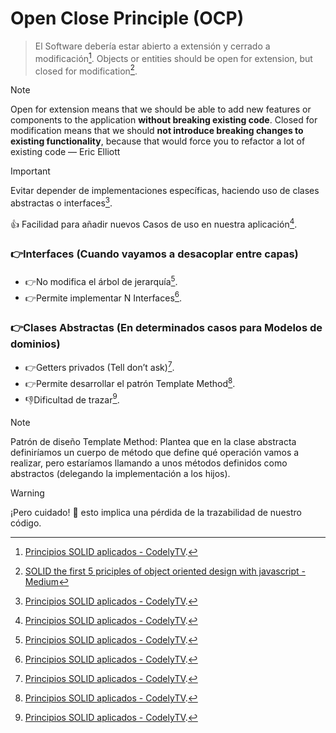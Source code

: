 # Open Close Principle (OCP)
> El Software debería estar abierto a extensión y cerrado a modificación[^1].
> Objects or entities should be open for extension, but closed for modification[^2].

>[!NOTE]
>Open for extension means that we should be able to add new features or components to the application <strong>without breaking existing code</strong>.
>Closed for modification means that we should <strong>not introduce breaking changes to existing functionality</strong>, because that would force you
>to refactor a lot of existing code — Eric Elliott

> [!IMPORTANT]
> Evitar depender de implementaciones específicas, haciendo uso de clases abstractas o interfaces[^1].

:+1: Facilidad para añadir nuevos Casos de uso en nuestra aplicación[^1].

### :point_right:Interfaces (Cuando vayamos a desacoplar entre capas)
- :point_right:No modifica el árbol de jerarquía[^1].
- :point_right:Permite implementar N Interfaces[^1].
### :point_right:Clases Abstractas (En determinados casos para Modelos de dominios)
- :point_right:Getters privados (Tell don’t ask)[^1].
- :point_right:Permite desarrollar el patrón Template Method[^1].
- :-1:Dificultad de trazar[^1].

>[!NOTE]
>Patrón de diseño Template Method: Plantea que en la clase abstracta definiríamos un cuerpo de método que define qué operación vamos a realizar, pero estaríamos llamando a unos métodos definidos como abstractos (delegando la implementación a los hijos).

>[!WARNING]
>¡Pero cuidado! 👀 esto implica una pérdida de la trazabilidad de nuestro código.



[^1]: [Principios SOLID aplicados - CodelyTV](https://pro.codely.com/library/principios-solid-aplicados-36875/77070/about/).
[^2]: [SOLID the first 5 priciples of object oriented design with javascript - Medium](https://medium.com/@cramirez92/s-o-l-i-d-the-first-5-priciples-of-object-oriented-design-with-javascript-790f6ac9b9fa)


